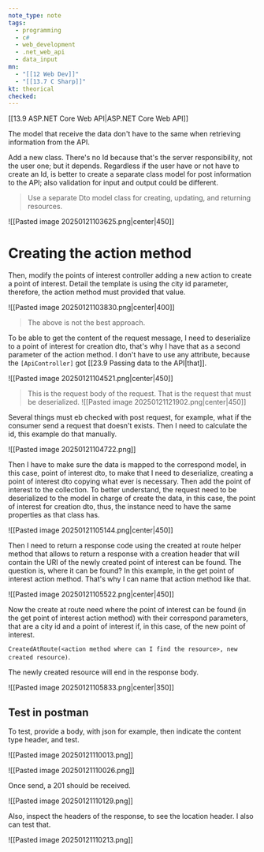 ```yaml
---
note_type: note
tags:
  - programming
  - c#
  - web_development
  - .net_web_api
  - data_input
mn:
  - "[[12 Web Dev]]"
  - "[[13.7 C Sharp]]"
kt: theorical
checked:
---
```

[[13.9 ASP.NET Core Web API|ASP.NET Core Web API]]

The model that receive the data don't have to the same when retrieving information from the API. 

Add a new class. There's no Id because that's the server responsibility, not the user one; but it depends. Regardless if the user have or not have to create an Id, is better to create a separate class model for post information to the API; also validation for input and output could be different.

>Use a separate Dto model class for creating, updating, and returning resources.

![[Pasted image 20250121103625.png|center|450]]

# Creating the action method
Then, modify the points of interest controller adding a new action to create a point of interest. Detail the template is using the city id parameter, therefore, the action method must provided that value. 

![[Pasted image 20250121103830.png|center|400]]

>The above is not the best approach. 

To be able to get the content of the request message, I need to deserialize to a point of interest for creation dto, that's why I have that as a second parameter of the action method. I don't have to use any attribute, because the `[ApiController]` got [[23.9 Passing data to the API|that]].

![[Pasted image 20250121104521.png|center|450]]

>This is the request body of the request. That is the request that must be deserialized. 
>![[Pasted image 20250121121902.png|center|450]]


Several things must eb checked with post request, for example, what if the consumer send a request that doesn't exists. Then I need to calculate the id, this example do that manually. 

![[Pasted image 20250121104722.png]]

Then I have to make sure the data is mapped to the correspond model, in this case, point of interest dto, to make that I need to deserialize, creating a point of interest dto copying what ever is necessary. Then add the point of interest to the collection. To better understand, the request need to be deserialized to the model in charge of create the data, in this case, the point of interest for creation dto, thus, the instance need to have the same properties as that class has. 

![[Pasted image 20250121105144.png|center|450]]

Then I need to return a response code using the created at route helper method that allows to return a response with a creation header that will contain the URI of the newly created point of interest can be found. The question is, where it can be found? In this example, in the get point of interest action method.
That's why I can name that action method like that.

![[Pasted image 20250121105522.png|center|450]]

Now the create at route need where the point of interest can be found (in the get point of interest action method) with their correspond parameters, that are a city id and a point of interest if, in this case, of the new point of interest.

`CreatedAtRoute(<action method where can I find the resource>, new created resource)`.

The newly created resource will end in the response body.

![[Pasted image 20250121105833.png|center|350]]

## Test in postman
To test, provide a body, with json for example, then indicate the content type header, and test. 

![[Pasted image 20250121110013.png]]

![[Pasted image 20250121110026.png]]

Once send, a 201 should be received.

![[Pasted image 20250121110129.png]]

Also, inspect the headers of the response, to see the location header. I also can test that.

![[Pasted image 20250121110213.png]]